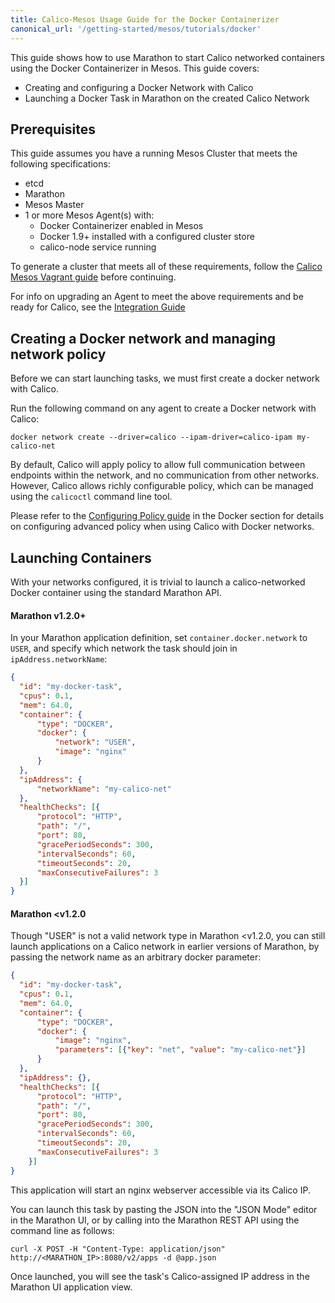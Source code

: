```yaml
---
title: Calico-Mesos Usage Guide for the Docker Containerizer
canonical_url: '/getting-started/mesos/tutorials/docker'
---
```


This guide shows how to use Marathon to start
Calico networked containers using the Docker
Containerizer in Mesos.  This guide covers:
-  Creating and configuring a Docker Network with Calico
-  Launching a Docker Task in Marathon on the created Calico Network

## Prerequisites
This guide assumes you have a running Mesos Cluster that meets the following specifications:

- etcd
- Marathon
- Mesos Master
- 1 or more Mesos Agent(s) with:
  - Docker Containerizer enabled in Mesos
  - Docker 1.9+ installed with a configured cluster store
  - calico-node service running

To generate a cluster that meets all of these requirements, follow the [Calico Mesos Vagrant guide]({{site.baseurl}}/{{page.version}}/getting-started/mesos/vagrant) before continuing.

For info on upgrading an Agent to meet the above requirements and be ready for Calico, see the [Integration Guide]({{site.baseurl}}/{{page.version}}/getting-started/mesos/installation/integration)


## Creating a Docker network and managing network policy

Before we can start launching tasks, we must first create a docker network with Calico.

Run the following command on any agent to create a Docker network with Calico:

```shell
docker network create --driver=calico --ipam-driver=calico-ipam my-calico-net
```

By default, Calico will apply policy to allow full communication between endpoints
within the network, and no  communication from other networks.  However,
Calico allows richly configurable policy, which can be managed using the `calicoctl`
command line tool.

Please refer to the [Configuring Policy guide]({{site.baseurl}}/{{page.version}}/getting-started/docker/tutorials/advanced-policy)
in the Docker section for details on configuring advanced policy when using
Calico with Docker networks.

## Launching Containers
With your networks configured, it is trivial to launch a calico-networked Docker container using the standard Marathon API.

#### Marathon v1.2.0+
In your Marathon application definition, set `container.docker.network` to `USER`, and specify which network the task should join in `ipAddress.networkName`:

```json
{
  "id": "my-docker-task",
  "cpus": 0.1,
  "mem": 64.0,
  "container": {
      "type": "DOCKER",
      "docker": {
          "network": "USER",
          "image": "nginx"
      }
  },
  "ipAddress": {
      "networkName": "my-calico-net"
  },
  "healthChecks": [{
      "protocol": "HTTP",
      "path": "/",
      "port": 80,
      "gracePeriodSeconds": 300,
      "intervalSeconds": 60,
      "timeoutSeconds": 20,
      "maxConsecutiveFailures": 3
  }]
}
```

#### Marathon <v1.2.0
Though "USER" is not a valid network type in Marathon <v1.2.0, you can still launch applications on a Calico network in earlier versions of Marathon, by passing the network name as an arbitrary docker parameter:

```json
{
  "id": "my-docker-task",
  "cpus": 0.1,
  "mem": 64.0,
  "container": {
      "type": "DOCKER",
      "docker": {
          "image": "nginx",
          "parameters": [{"key": "net", "value": "my-calico-net"}]
      }
  },
  "ipAddress": {},
  "healthChecks": [{
      "protocol": "HTTP",
      "path": "/",
      "port": 80,
      "gracePeriodSeconds": 300,
      "intervalSeconds": 60,
      "timeoutSeconds": 20,
      "maxConsecutiveFailures": 3
    }]
}
```

This application will start an nginx webserver accessible via its Calico IP.

You can launch this task by pasting the JSON into the "JSON Mode" editor in the Marathon UI, or by calling into the Marathon REST API
using the command line as follows:

	curl -X POST -H "Content-Type: application/json" http://<MARATHON_IP>:8080/v2/apps -d @app.json

Once launched, you will see the task's Calico-assigned IP address in the Marathon UI application view.
